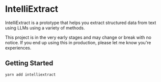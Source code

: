 # IntelliExtract

IntelliExtract is a prototype that helps you extract structured data from text using LLMs using a variety of methods.

This project is in the very early stages and may change or break with no notice. If you end up using this in production, please let me know you're experiences.

## Getting Started

```bash
yarn add intelliextract
```